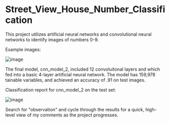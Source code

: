 # Street_View_House_Number_Classification
This project utilizes artificial neural networks and convolutional neural networks to identify images of numbers 0-9.

Example images:

![image](https://github.com/MillerAJ/Street_View_House_Number_Classification/assets/9644656/1f1bce48-258c-418b-b51a-fed9b145278d)



The final model, cnn_model_2, included 12 convoluitonal layers and which fed into a basic 4-layer artificial neural network. The model has 159,978 tainable variables, and achieved an accuracy of .91 on test images.

Classification report for cnn_model_2 on the test set:

![image](https://github.com/MillerAJ/Street_View_House_Number_Classification/assets/9644656/d8af779d-94aa-4ad6-b597-d2c71a4dcf64)



Search for "observation" and cycle through the results for a quick, high-level view of my comments as the project progresses.
